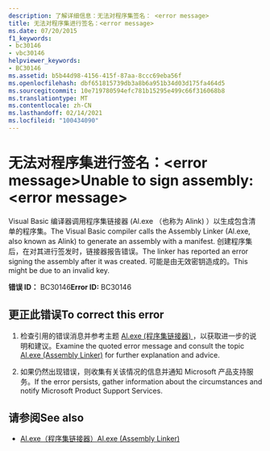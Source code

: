 ```yaml
---
description: 了解详细信息：无法对程序集签名： <error message>
title: 无法对程序集进行签名：<error message>
ms.date: 07/20/2015
f1_keywords:
- bc30146
- vbc30146
helpviewer_keywords:
- BC30146
ms.assetid: b5b44d98-4156-415f-87aa-8ccc69eba56f
ms.openlocfilehash: dbf651815739db3a8b6a951b34d03d175fa464d5
ms.sourcegitcommit: 10e719780594efc781b15295e499c66f316068b8
ms.translationtype: MT
ms.contentlocale: zh-CN
ms.lasthandoff: 02/14/2021
ms.locfileid: "100434090"
---
```

# <a name="unable-to-sign-assembly-error-message"></a><span data-ttu-id="b179c-103">无法对程序集进行签名：\<error message></span><span class="sxs-lookup"><span data-stu-id="b179c-103">Unable to sign assembly: \<error message></span></span>

<span data-ttu-id="b179c-104">Visual Basic 编译器调用程序集链接器 (Al.exe （也称为 Alink) ）以生成包含清单的程序集。</span><span class="sxs-lookup"><span data-stu-id="b179c-104">The Visual Basic compiler calls the Assembly Linker (Al.exe, also known as Alink) to generate an assembly with a manifest.</span></span> <span data-ttu-id="b179c-105">创建程序集后，在对其进行签发时，链接器报告错误。</span><span class="sxs-lookup"><span data-stu-id="b179c-105">The linker has reported an error signing the assembly after it was created.</span></span> <span data-ttu-id="b179c-106">可能是由无效密钥造成的。</span><span class="sxs-lookup"><span data-stu-id="b179c-106">This might be due to an invalid key.</span></span>  
  
 <span data-ttu-id="b179c-107">**错误 ID：** BC30146</span><span class="sxs-lookup"><span data-stu-id="b179c-107">**Error ID:** BC30146</span></span>  
  
## <a name="to-correct-this-error"></a><span data-ttu-id="b179c-108">更正此错误</span><span class="sxs-lookup"><span data-stu-id="b179c-108">To correct this error</span></span>  
  
1. <span data-ttu-id="b179c-109">检查引用的错误消息并参考主题  [Al.exe (程序集链接器) ](../../framework/tools/al-exe-assembly-linker.md) ，以获取进一步的说明和建议。</span><span class="sxs-lookup"><span data-stu-id="b179c-109">Examine the quoted error message and consult the topic  [Al.exe (Assembly Linker)](../../framework/tools/al-exe-assembly-linker.md) for further explanation and advice.</span></span>  
  
2. <span data-ttu-id="b179c-110">如果仍然出现错误，则收集有关该情况的信息并通知 Microsoft 产品支持服务。</span><span class="sxs-lookup"><span data-stu-id="b179c-110">If the error persists, gather information about the circumstances and notify Microsoft Product Support Services.</span></span>  
  
## <a name="see-also"></a><span data-ttu-id="b179c-111">请参阅</span><span class="sxs-lookup"><span data-stu-id="b179c-111">See also</span></span>

- [<span data-ttu-id="b179c-112">Al.exe（程序集链接器）</span><span class="sxs-lookup"><span data-stu-id="b179c-112">Al.exe (Assembly Linker)</span></span>](../../framework/tools/al-exe-assembly-linker.md)

